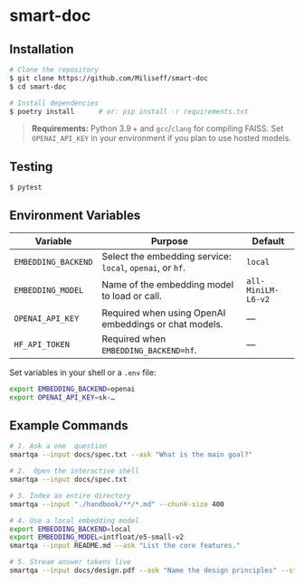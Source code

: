 # smart-doc

## Installation

```bash
# Clone the repository
$ git clone https://github.com/Miliseff/smart-doc
$ cd smart-doc

# Install dependencies
$ poetry install      # or: pip install -r requirements.txt
```

> **Requirements:** Python 3.9 + and `gcc`/`clang` for compiling FAISS. Set `OPENAI_API_KEY` in your environment if you plan to use hosted models.

## Testing

```bash
$ pytest
```

## Environment Variables

| Variable            | Purpose                                                   | Default            |
| ------------------- | --------------------------------------------------------- | ------------------ |
| `EMBEDDING_BACKEND` | Select the embedding service: `local`, `openai`, or `hf`. | `local`            |
| `EMBEDDING_MODEL`   | Name of the embedding model to load or call.              | `all-MiniLM-L6-v2` |
| `OPENAI_API_KEY`    | Required when using OpenAI embeddings or chat models.     | —                  |
| `HF_API_TOKEN`      | Required when `EMBEDDING_BACKEND=hf`.                     | —                  |

Set variables in your shell or a `.env` file:

```bash
export EMBEDDING_BACKEND=openai
export OPENAI_API_KEY=sk-…
```

## Example Commands

```bash
# 1. Ask a one  question
smartqa --input docs/spec.txt --ask "What is the main goal?"

# 2.  Open the interactive shell
smartqa --input docs/spec.txt

# 3. Index an entire directory 
smartqa --input "./handbook/**/*.md" --chunk-size 400

# 4. Use a local embedding model
export EMBEDDING_BACKEND=local
export EMBEDDING_MODEL=intfloat/e5-small-v2
smartqa --input README.md --ask "List the core features."

# 5. Stream answer tokens live 
smartqa --input docs/design.pdf --ask "Name the design principles" --stream --score
```
